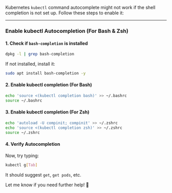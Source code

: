 Kubernetes `kubectl` command autocomplete might not work if the shell completion is not set up. Follow these steps to enable it:  

---

### **Enable kubectl Autocompletion (For Bash & Zsh)**
#### **1. Check if `bash-completion` is installed**
```bash
dpkg -l | grep bash-completion
```
If not installed, install it:
```bash
sudo apt install bash-completion -y
```

#### **2. Enable kubectl completion (For Bash)**
```bash
echo 'source <(kubectl completion bash)' >> ~/.bashrc
source ~/.bashrc
```

#### **3. Enable kubectl completion (For Zsh)**
```bash
echo 'autoload -U compinit; compinit' >> ~/.zshrc
echo 'source <(kubectl completion zsh)' >> ~/.zshrc
source ~/.zshrc
```

#### **4. Verify Autocompletion**
Now, try typing:
```bash
kubectl g[Tab]
```
It should suggest `get`, `get pods`, etc.

Let me know if you need further help! 🚀